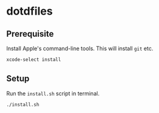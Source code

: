 # dotdfiles

## Prerequisite

Install Apple's command-line tools. This will install `git` etc.

```bash
xcode-select install
```

## Setup

Run the `install.sh` script in terminal.

```bash
./install.sh
```